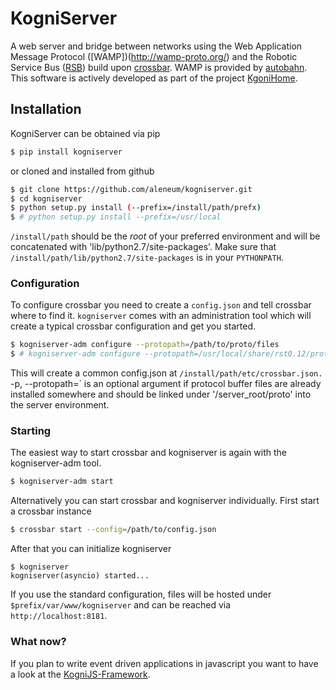 # KogniServer

A web server and bridge between networks using the Web Application Message Protocol ([WAMP])(http://wamp-proto.org/) and the Robotic Service Bus ([RSB](https://code.cor-lab.org/projects/rsb)) build upon [crossbar](http://crossbar.io/).
WAMP is provided by [autobahn](http://autobahn.ws/). This software is actively developed as part of the project [KgoniHome](http://www.kognihome.de).

## Installation

KogniServer can be obtained via pip

```bash
$ pip install kogniserver
```

or cloned and installed from github

```bash
$ git clone https://github.com/aleneum/kogniserver.git
$ cd kogniserver
$ python setup.py install (--prefix=/install/path/prefx)
$ # python setup.py install --prefix=/usr/local
```

`/install/path` should be the *root* of your preferred environment and will be concatenated with 'lib/python2.7/site-packages'. Make sure that `/install/path/lib/python2.7/site-packages` is in your `PYTHONPATH`.


### Configuration

To configure crossbar you need to create a `config.json` and tell crossbar where to find it. `kogniserver` comes with an administration tool which will create a typical crossbar configuration and get you started.

```bash
$ kogniserver-adm configure --protopath=/path/to/proto/files
$ # kogniserver-adm configure --protopath=/usr/local/share/rst0.12/proto
```

This will create a common config.json at `/install/path/etc/crossbar.json.
`-p, --protopath=` is an optional argument if protocol buffer files are already installed somewhere and should be linked under '/server_root/proto' into the server environment.


### Starting

The easiest way to start crossbar and kogniserver is again with the kogniserver-adm tool.

```bash
$ kogniserver-adm start
```

Alternatively you can start crossbar and kogniserver individually. First start a crossbar instance

```bash
$ crossbar start --config=/path/to/config.json
```

After that you can initialize kogniserver

```
$ kogniserver
kogniserver(asyncio) started...
```

If you use the standard configuration, files will be hosted under `$prefix/var/www/kogniserver` and can be reached via
`http://localhost:8181`.

### What now?

If you plan to write event driven applications in javascript you want to have a look at the [KogniJS-Framework](http://github.com/aleneum/kognijs-rsb).
